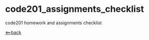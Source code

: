 # code201_assignments_checklist
code201 homework and assignments checklist





[<==back](README.md)
